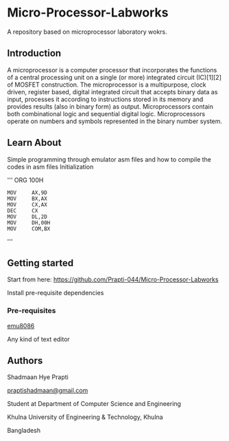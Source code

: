 # Micro-Processor-Labworks
A repository based on microprocessor laboratory wokrs. 

## Introduction

A microprocessor is a computer processor that incorporates the functions of a central processing unit on a single (or more) integrated circuit (IC)[1][2] of MOSFET construction. The microprocessor is a multipurpose, clock driven, register based, digital integrated circuit that accepts binary data as input, processes it according to instructions stored in its memory and provides results (also in binary form) as output. Microprocessors contain both combinational logic and sequential digital logic. Microprocessors operate on numbers and symbols represented in the binary number system.

## Learn About

Simple programming through emulator
asm files and how to compile the codes in asm files
Initialization

'''
ORG     100H
    
    MOV     AX,9D
    MOV     BX,AX
    MOV     CX,AX
    DEC     CX
    MOV     DL,2D
    MOV     DH,00H 
    MOV     COM,BX
'''

## Getting started

Start from here: https://github.com/Prapti-044/Micro-Processor-Labworks

Install pre-requisite dependencies

### Pre-requisites

[emu8086](https://emu8086-microprocessor-emulator.en.softonic.com/)

Any kind of text editor

## Authors

Shadmaan Hye Prapti

praptishadmaan@gmail.com

Student at Department of Computer Science and Engineering

Khulna University of Engineering & Technology, Khulna

Bangladesh

